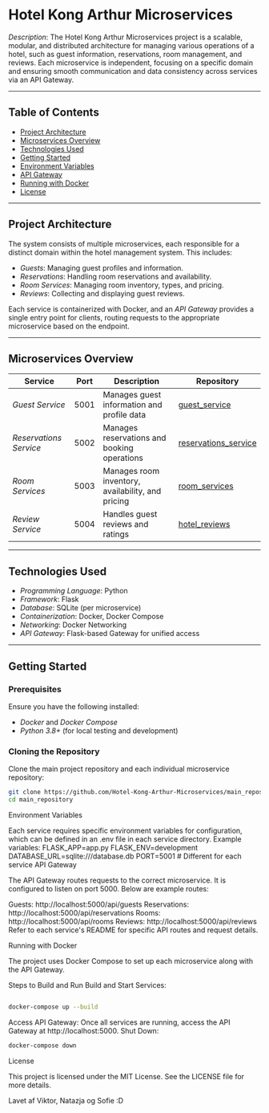 # Hotel Kong Arthur Microservices

*Description*: The Hotel Kong Arthur Microservices project is a scalable, modular, and distributed architecture for managing various operations of a hotel, such as guest information, reservations, room management, and reviews. Each microservice is independent, focusing on a specific domain and ensuring smooth communication and data consistency across services via an API Gateway.

---

## Table of Contents
- [Project Architecture](#project-architecture)
- [Microservices Overview](#microservices-overview)
- [Technologies Used](#technologies-used)
- [Getting Started](#getting-started)
- [Environment Variables](#environment-variables)
- [API Gateway](#api-gateway)
- [Running with Docker](#running-with-docker)
- [License](#license)

---

## Project Architecture

The system consists of multiple microservices, each responsible for a distinct domain within the hotel management system. This includes:

- *Guests*: Managing guest profiles and information.
- *Reservations*: Handling room reservations and availability.
- *Room Services*: Managing room inventory, types, and pricing.
- *Reviews*: Collecting and displaying guest reviews.

Each service is containerized with Docker, and an *API Gateway* provides a single entry point for clients, routing requests to the appropriate microservice based on the endpoint.

---

## Microservices Overview

| Service             | Port | Description                                         | Repository                                                              |
|---------------------|------|-----------------------------------------------------|-------------------------------------------------------------------------|
| *Guest Service*        | 5001 | Manages guest information and profile data        | [guest_service](https://github.com/Hotel-Kong-Arthur-Microservices/guest_service) |
| *Reservations Service* | 5002 | Manages reservations and booking operations       | [reservations_service](https://github.com/Hotel-Kong-Arthur-Microservices/reservations_service) |
| *Room Services*        | 5003 | Manages room inventory, availability, and pricing | [room_services](https://github.com/Hotel-Kong-Arthur-Microservices/room_services) |
| *Review Service*       | 5004 | Handles guest reviews and ratings                 | [hotel_reviews](https://github.com/Hotel-Kong-Arthur-Microservices/hotel_reviews) |

---

## Technologies Used

- *Programming Language*: Python
- *Framework*: Flask
- *Database*: SQLite (per microservice)
- *Containerization*: Docker, Docker Compose
- *Networking*: Docker Networking
- *API Gateway*: Flask-based Gateway for unified access

---

## Getting Started

### Prerequisites
Ensure you have the following installed:
- *Docker* and *Docker Compose*
- *Python 3.8+* (for local testing and development)

### Cloning the Repository

Clone the main project repository and each individual microservice repository:
```bash
git clone https://github.com/Hotel-Kong-Arthur-Microservices/main_repository
cd main_repository
```

Environment Variables

Each service requires specific environment variables for configuration, which can be defined in an .env file in each service directory. Example variables:
FLASK_APP=app.py
FLASK_ENV=development
DATABASE_URL=sqlite:///database.db
PORT=5001  # Different for each service
API Gateway

The API Gateway routes requests to the correct microservice. It is configured to listen on port 5000. Below are example routes:

Guests: http://localhost:5000/api/guests
Reservations: http://localhost:5000/api/reservations
Rooms: http://localhost:5000/api/rooms
Reviews: http://localhost:5000/api/reviews
Refer to each service's README for specific API routes and request details.

Running with Docker

The project uses Docker Compose to set up each microservice along with the API Gateway.

Steps to Build and Run
Build and Start Services:

```bash

docker-compose up --build
```

Access API Gateway:
Once all services are running, access the API Gateway at http://localhost:5000.
Shut Down:
```bash
docker-compose down
```

License

This project is licensed under the MIT License. See the LICENSE file for more details.

Lavet af Viktor, Natazja og Sofie :D
